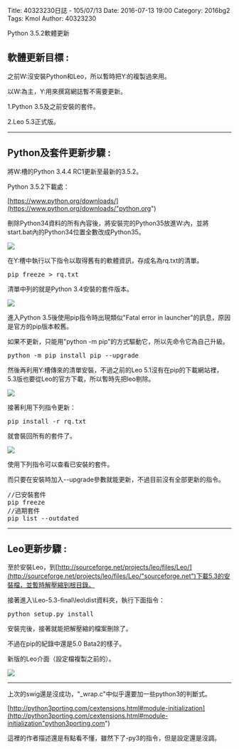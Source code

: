 Title: 40323230日誌 - 105/07/13
Date: 2016-07-13 19:00
Category: 2016bg2
Tags: Kmol
Author: 40323230


Python 3.5.2軟體更新

<!-- PELICAN_END_SUMMARY -->

<h2>軟體更新目標 :</h2>

之前W:沒安裝Python和Leo，所以暫時把Y:的複製過來用。

以W:為主，Y:用來撰寫網誌暫不需要更新。

1.Python 3.5及之前安裝的套件。

2.Leo 5.3正式版。

<hr>

<h2>Python及套件更新步驟 :</h2>

將W:槽的Python 3.4.4 RC1更新至最新的3.5.2。

Python 3.5.2下載處：

[https://www.python.org/downloads/](https://www.python.org/downloads/"python.org")

刪除Python34資料的所有內容後，將安裝完的Python35放進W:內，並將start.bat內的Python34位置全數改成Python35。

![](https://raw.githubusercontent.com/coursemdetw/project_site_files/gh-pages/files/2016spring/g2/Python_solvespace/0713_01.jpg)

在Y:槽中執行以下指令以取得舊有的軟體資訊，存成名為rq.txt的清單。

<pre class="brush: c">
pip freeze > rq.txt
</pre>

清單中列的就是Python 3.4安裝的套件版本。

![](https://raw.githubusercontent.com/coursemdetw/project_site_files/gh-pages/files/2016spring/g2/Python_solvespace/0713_02.jpg)

進入Python 3.5後使用pip指令時出現類似"Fatal error in launcher"的訊息，原因是官方的pip版本較舊。

如果不更新，只能用"python -m pip"的方式驅動它，所以先命令它為自己升級。

<pre>
python -m pip install pip --upgrade
</pre>

然後再利用Y:槽傳來的清單安裝，不過之前的Leo 5.1沒有在pip的下載網站裡，5.3版也要從Leo的官方下載，所以暫時先把leo剔除。

![](https://raw.githubusercontent.com/coursemdetw/project_site_files/gh-pages/files/2016spring/g2/Python_solvespace/0713_03.jpg)

接著利用下列指令更新：

<pre>
pip install -r rq.txt
</pre>

就會裝回所有的套件了。

![](https://raw.githubusercontent.com/coursemdetw/project_site_files/gh-pages/files/2016spring/g2/Python_solvespace/0713_04.jpg)

使用下列指令可以查看已安裝的套件。

而只要在安裝時加入--upgrade參數就能更新，不過目前沒有全部更新的指令。

<pre class="brush: c">
//已安裝套件
pip freeze
//過期套件
pip list --outdated
</pre>

<hr>

<h2>Leo更新步驟 :</h2>

至於安裝Leo，到[http://sourceforge.net/projects/leo/files/Leo/](http://sourceforge.net/projects/leo/files/Leo/"sourceforge.net")下載5.3的安裝檔，並暫時解壓縮到根目錄。

接著進入\Leo-5.3-final\leo\dist資料夾，執行下面指令：

<pre class="brush: c">
python setup.py install
</pre>

安裝完後，接著就能把解壓縮的檔案刪除了。

不過在pip的紀錄中還是5.0 Bata2的樣子。

新版的Leo介面（設定檔複製之前的）。

![](https://raw.githubusercontent.com/coursemdetw/project_site_files/gh-pages/files/2016spring/g2/Python_solvespace/0713_05.jpg)

<hr>

上次的swig還是沒成功，"_wrap.c"中似乎還要加一些python3的判斷式。

[http://python3porting.com/cextensions.html#module-initialization](http://python3porting.com/cextensions.html#module-initialization"python3porting.com")

這裡的作者描述還是有點看不懂，雖然下了-py3的指令，但是設定還是沒調。